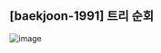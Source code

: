 ## [baekjoon-1991] 트리 순회

![image](https://user-images.githubusercontent.com/22045163/92608570-82473900-f2f0-11ea-8fed-b231553c768e.png)
